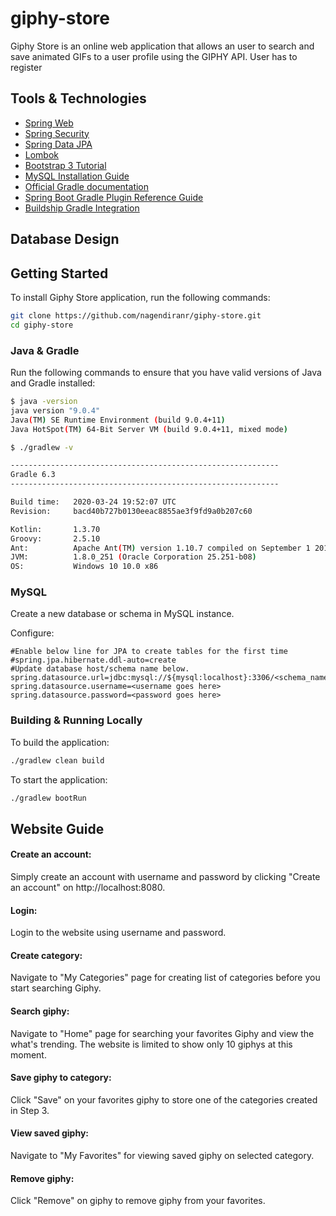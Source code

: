 # giphy-store

Giphy Store is an online web application that allows an user to search and save animated GIFs to a user profile using the GIPHY API. User has to register 

## Tools & Technologies

* [Spring Web](https://docs.spring.io/spring-boot/docs/2.2.6.RELEASE/reference/htmlsingle/#boot-features-developing-web-applications)
* [Spring Security](https://docs.spring.io/spring-boot/docs/2.2.6.RELEASE/reference/htmlsingle/#boot-features-security)
* [Spring Data JPA](https://docs.spring.io/spring-boot/docs/2.2.6.RELEASE/reference/htmlsingle/#boot-features-jpa-and-spring-data)
* [Lombok](https://projectlombok.org/)
* [Bootstrap 3 Tutorial](https://www.w3schools.com/bootstrap/default.asp)
* [MySQL Installation Guide](https://dev.mysql.com/doc/mysql-installation-excerpt/5.7/en/)
* [Official Gradle documentation](https://docs.gradle.org)
* [Spring Boot Gradle Plugin Reference Guide](https://docs.spring.io/spring-boot/docs/2.2.6.RELEASE/gradle-plugin/reference/html/)
* [Buildship Gradle Integration](https://marketplace.eclipse.org/content/buildship-gradle-integration#group-details)

## Database Design



## Getting Started
To install Giphy Store application, run the following commands:

```bash
git clone https://github.com/nagendiranr/giphy-store.git
cd giphy-store
```

### Java & Gradle
Run the following commands to ensure that you have valid versions of Java and Gradle installed:

```bash
$ java -version
java version "9.0.4"
Java(TM) SE Runtime Environment (build 9.0.4+11)
Java HotSpot(TM) 64-Bit Server VM (build 9.0.4+11, mixed mode)
```

```bash
$ ./gradlew -v

------------------------------------------------------------
Gradle 6.3
------------------------------------------------------------

Build time:   2020-03-24 19:52:07 UTC
Revision:     bacd40b727b0130eeac8855ae3f9fd9a0b207c60

Kotlin:       1.3.70
Groovy:       2.5.10
Ant:          Apache Ant(TM) version 1.10.7 compiled on September 1 2019
JVM:          1.8.0_251 (Oracle Corporation 25.251-b08)
OS:           Windows 10 10.0 x86
```

### MySQL

Create a new database or schema in MySQL instance.

Configure:
```application.properties
#Enable below line for JPA to create tables for the first time
#spring.jpa.hibernate.ddl-auto=create 
#Update database host/schema name below.
spring.datasource.url=jdbc:mysql://${mysql:localhost}:3306/<schema_name> 
spring.datasource.username=<username goes here>
spring.datasource.password=<password goes here>
```
### Building & Running Locally

To build the application:
```bash
./gradlew clean build
```

To start the application:
```bash
./gradlew bootRun
```

## Website Guide

#### Create an account: 

Simply create an account with username and password by clicking "Create an account" on http://localhost:8080.

#### Login:

Login to the website using username and password.

#### Create category:

Navigate to "My Categories" page for creating list of categories before you start searching Giphy.

#### Search giphy:

Navigate to "Home" page for searching your favorites Giphy and view the what's trending. The website is limited to show only 10 giphys at this moment.

#### Save giphy to category:

Click "Save" on your favorites giphy to store one of the categories created in Step 3.

#### View saved giphy:

Navigate to "My Favorites" for viewing saved giphy on selected category.

#### Remove giphy:

Click "Remove" on giphy to remove giphy from your favorites.
